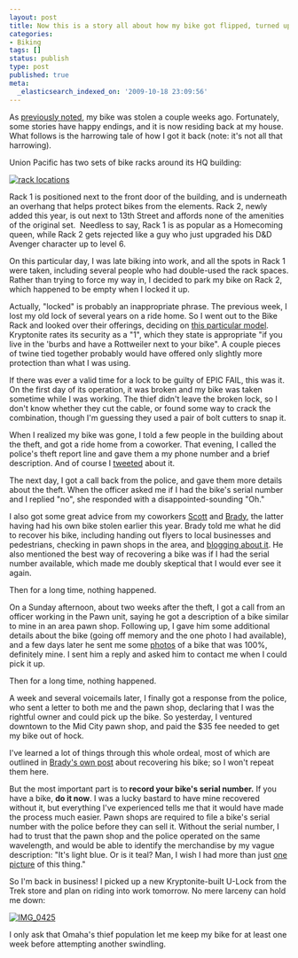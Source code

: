 ```yaml
---
layout: post
title: Now this is a story all about how my bike got flipped, turned upside down
categories:
- Biking
tags: []
status: publish
type: post
published: true
meta:
  _elasticsearch_indexed_on: '2009-10-18 23:09:56'
---
```

As <a href="http://matthewsteele.wordpress.com/2009/09/23/stolen-bike-reward-offered/">previously noted</a>, my bike was stolen a couple weeks ago. Fortunately, some stories have happy endings, and it is now residing back at my house. What follows is the harrowing tale of how I got it back (note: it's not all that harrowing).

Union Pacific has two sets of bike racks around its HQ building:

<a href="http://matthewsteele.files.wordpress.com/2009/10/rack-locations1.png"><img class="aligncenter size-full wp-image-120" title="rack locations" src="http://matthewsteele.files.wordpress.com/2009/10/rack-locations1.png" alt="rack locations" ></a>

Rack 1 is positioned next to the front door of the building, and is underneath an overhang that helps protect bikes from the elements. Rack 2, newly added this year, is out next to 13th Street and affords none of the amenities of the original set.  Needless to say, Rack 1 is as popular as a Homecoming queen, while Rack 2 gets rejected like a guy who just upgraded his D&amp;D Avenger character up to level 6.

On this particular day, I was late biking into work, and all the spots in Rack 1 were taken, including several people who had double-used the rack spaces. Rather than trying to force my way in, I decided to park my bike on Rack 2, which happened to be empty when I locked it up.

Actually, "locked" is probably an inappropriate phrase. The previous week, I lost my old lock of several years on a ride home. So I went out to the Bike Rack and looked over their offerings, deciding on <a href="https://www.kryptonitelock.com/products/ProductDetail.aspx?cid=1001&amp;scid=1001&amp;pid=1127">this particular model</a>. Kryptonite rates its security as a "1", which they state is appropriate "if you live in the 'burbs and have a Rottweiler next to your bike". A couple pieces of twine tied together probably would have offered only slightly more protection than what I was using.

If there was ever a valid time for a lock to be guilty of EPIC FAIL, this was it. On the first day of its operation, it was broken and my bike was taken sometime while I was working. The thief didn't leave the broken lock, so I don't know whether they cut the cable, or found some way to crack the combination, though I'm guessing they used a pair of bolt cutters to snap it.

When I realized my bike was gone, I told a few people in the building about the theft, and got a ride home from a coworker. That evening, I called the police's theft report line and gave them a my phone number and a brief description. And of course I <a href="http://twitter.com/orphum/status/4301225743">tweeted</a> about it.

The next day, I got a call back from the police, and gave them more details about the theft. When the officer asked me if I had the bike's serial number and I replied "no", she responded with a disappointed-sounding "Oh."

I also got some great advice from my coworkers <a href="http://redd-shift.blogspot.com/">Scott</a> and <a href="http://steel-cut.blogspot.com/">Brady</a>, the latter having had his own bike stolen earlier this year. Brady told me what he did to recover his bike, including handing out flyers to local businesses and pedestrians, checking in pawn shops in the area, and <a href="http://steel-cut.blogspot.com/2009/07/old-yeller-stolen.html">blogging about it</a>. He also mentioned the best way of recovering a bike was if I had the serial number available, which made me doubly skeptical that I would ever see it again.

Then for a long time, nothing happened.

On a Sunday afternoon, about two weeks after the theft, I got a call from an officer working in the Pawn unit, saying he got a description of a bike similar to mine in an area pawn shop. Following up, I gave him some additional details about the bike (going off memory and the one photo I had available), and a few days later he sent me some <a href="http://twitpic.com/klhvx">photos</a> of a bike that was 100%, definitely mine. I sent him a reply and asked him to contact me when I could pick it up.

Then for a long time, nothing happened.

A week and several voicemails later, I finally got a response from the police, who sent a letter to both me and the pawn shop, declaring that I was the rightful owner and could pick up the bike. So yesterday, I ventured downtown to the Mid City pawn shop, and paid the $35 fee needed to get my bike out of hock.

I've learned a lot of things through this whole ordeal, most of which are outlined in <a href="http://steel-cut.blogspot.com/2009/07/bradys-got-his-groove-ride-back.html">Brady's own post</a> about recovering his bike; so I won't repeat them here.

But the most important part is to<strong> record your bike's serial number.</strong> If you have a bike, <strong>do it now</strong>. I was a lucky bastard to have mine recovered without it, but everything I've experienced tells me that it would have made the process much easier. Pawn shops are required to file a bike's serial number with the police before they can sell it. Without the serial number, I had to trust that the pawn shop and the police operated on the same wavelength, and would be able to identify the merchandise by my vague description: "It's light blue. Or is it teal? Man, I wish I had more than just <a href="http://matthewsteele.files.wordpress.com/2009/09/bike.jpg?w=500&amp;h=650">one picture</a> of this thing."

So I'm back in business! I picked up a new Kryptonite-built U-Lock from the Trek store and plan on riding into work tomorrow. No mere larceny can hold me down:

<a href="http://matthewsteele.files.wordpress.com/2009/10/img_0425.jpg"><img class="aligncenter size-full wp-image-122" title="IMG_0425" src="http://matthewsteele.files.wordpress.com/2009/10/img_0425.jpg" alt="IMG_0425" ></a>

I only ask that Omaha's thief population let me keep my bike for at least one week before attempting another swindling.
